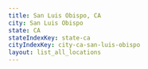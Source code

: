 ```yaml
---
title: San Luis Obispo, CA
city: San Luis Obispo
state: CA
stateIndexKey: state-ca
cityIndexKey: city-ca-san-luis-obispo
layout: list_all_locations
---
```

